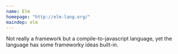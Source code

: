 ```yaml
---
name: Elm
homepage: "http://elm-lang.org/"
maindep: elm
---
```


Not really a framework but a compile-to-javascript language, yet the language has some frameworky ideas built-in. 